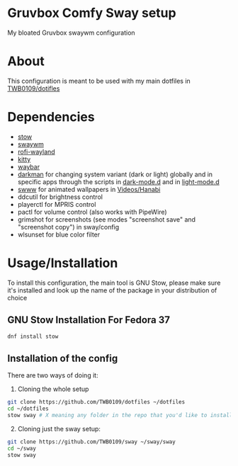 # Gruvbox Comfy Sway setup
My bloated Gruvbox swaywm configuration 

# About
This configuration is meant to be used with my main dotfiles in 
[TWB0109/dotifles](https://github.com/TWB0109/dotfiles.git)

# Dependencies

- [stow](https://www.gnu.org/software/stow/)
- [swaywm](https://swaywm.org/)
- [rofi-wayland](https://fedora.pkgs.org/37/fedora-x86_64/rofi-wayland-1.7.5+wayland1-1.fc37.x86_64.rpm.html)
- [kitty](https://sw.kovidgoyal.net/kitty/)
- [waybar](https://github.com/Alexays/Waybar)
- [darkman](https://gitlab.com/WhyNotHugo/darkman) for changing system variant (dark or light) globally and in specific apps through the scripts in [dark-mode.d](https://github.com/TWB0109/sway/tree/main/.local/share/dark-mode.d) and in [light-mode.d](https://github.com/TWB0109/sway/tree/main/.local/share/light-mode.d)
- [swww](https://github.com/Horus645/swww) for animated wallpapers in [Videos/Hanabi](https://github.com/TWB0109/sway/tree/main/Videos/Hanabi)
- ddcutil for brightness control
- playerctl for MPRIS control
- pactl for volume control (also works with PipeWire)
- grimshot for screenshots (see modes "screenshot save" and "screenshot copy") in sway/config
- wlsunset for blue color filter

# Usage/Installation

To install this configuration, the main tool is GNU Stow, please make
sure it's installed and look up the name of the package in your distribution of
choice

## GNU Stow Installation For Fedora 37
```bash
dnf install stow
```

## Installation of the config

There are two ways of doing it:

1. Cloning the whole setup
```bash
git clone https://github.com/TWB0109/dotfiles ~/dotfiles
cd ~/dotfiles
stow sway # X meaning any folder in the repo that you'd like to install as your config, please back up your configs first.
```
2. Cloning just the sway setup:
```bash
git clone https://github.com/TWB0109/sway ~/sway/sway
cd ~/sway
stow sway
```
